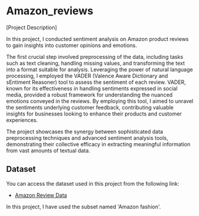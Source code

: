 # Amazon_reviews

[Project Description]

In this project, I conducted sentiment analysis on Amazon product reviews to gain insights into customer opinions and emotions. 

The first crucial step involved preprocessing of the data, including tasks such as text cleaning, handling missing values, and transforming the text into a format suitable for analysis. 
Leveraging the power of natural language processing, I employed the VADER (Valence Aware Dictionary and sEntiment Reasoner) tool to assess the sentiment of each review. VADER, known for its effectiveness in handling sentiments expressed in social media, provided a robust framework for understanding the nuanced emotions conveyed in the reviews. By employing this tool, I aimed to unravel the sentiments underlying customer feedback, contributing valuable insights for businesses looking to enhance their products and customer experiences. 

The project showcases the synergy between sophisticated data preprocessing techniques and advanced sentiment analysis tools, demonstrating their collective efficacy in extracting meaningful information from vast amounts of textual data.



## Dataset

You can access the dataset used in this project from the following link:

- [Amazon Review Data](https://nijianmo.github.io/amazon/index.html)

In this project, I have used the subset named 'Amazon fashion'.
